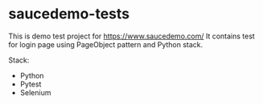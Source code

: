 # saucedemo-tests
This is demo test project for https://www.saucedemo.com/ 
It contains test for login page using PageObject pattern and Python stack.

Stack:
- Python
- Pytest
- Selenium

